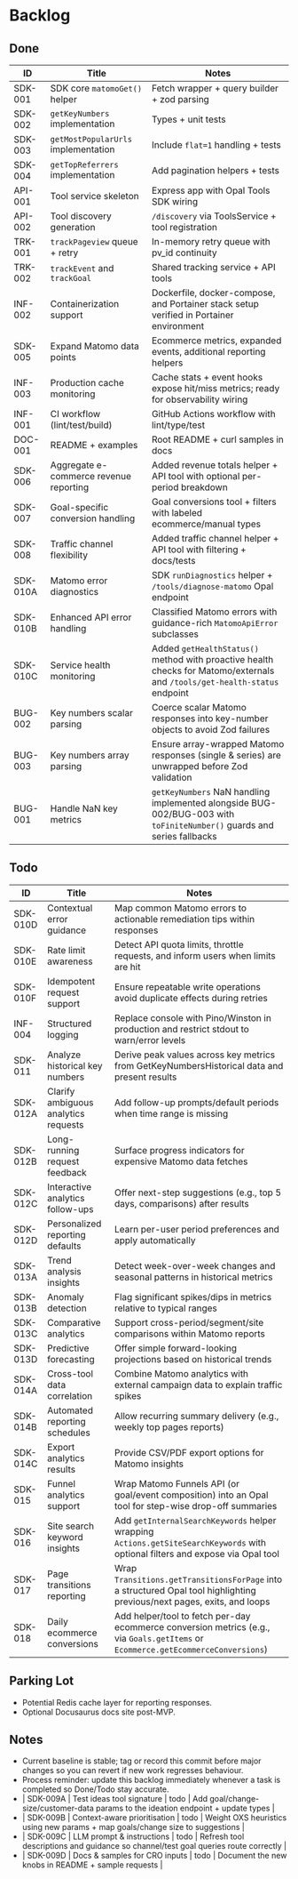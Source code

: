# Backlog

## Done
| ID | Title | Notes |
|----|-------|-------|
| SDK-001 | SDK core `matomoGet()` helper | Fetch wrapper + query builder + zod parsing |
| SDK-002 | `getKeyNumbers` implementation | Types + unit tests |
| SDK-003 | `getMostPopularUrls` implementation | Include `flat=1` handling + tests |
| SDK-004 | `getTopReferrers` implementation | Add pagination helpers + tests |
| API-001 | Tool service skeleton | Express app with Opal Tools SDK wiring |
| API-002 | Tool discovery generation | `/discovery` via ToolsService + tool registration |
| TRK-001 | `trackPageview` queue + retry | In-memory retry queue with pv_id continuity |
| TRK-002 | `trackEvent` and `trackGoal` | Shared tracking service + API tools |
| INF-002 | Containerization support | Dockerfile, docker-compose, and Portainer stack setup verified in Portainer environment |
| SDK-005 | Expand Matomo data points | Ecommerce metrics, expanded events, additional reporting helpers |
| INF-003 | Production cache monitoring | Cache stats + event hooks expose hit/miss metrics; ready for observability wiring |
| INF-001 | CI workflow (lint/test/build) | GitHub Actions workflow with lint/type/test |
| DOC-001 | README + examples | Root README + curl samples in docs |
| SDK-006 | Aggregate e-commerce revenue reporting | Added revenue totals helper + API tool with optional per-period breakdown |
| SDK-007 | Goal-specific conversion handling | Goal conversions tool + filters with labeled ecommerce/manual types |
| SDK-008 | Traffic channel flexibility | Added traffic channel helper + API tool with filtering + docs/tests |
| SDK-010A | Matomo error diagnostics | SDK `runDiagnostics` helper + `/tools/diagnose-matomo` Opal endpoint |
| SDK-010B | Enhanced API error handling | Classified Matomo errors with guidance-rich `MatomoApiError` subclasses |
| SDK-010C | Service health monitoring | Added `getHealthStatus()` method with proactive health checks for Matomo/externals and `/tools/get-health-status` endpoint |
| BUG-002 | Key numbers scalar parsing | Coerce scalar Matomo responses into key-number objects to avoid Zod failures |
| BUG-003 | Key numbers array parsing | Ensure array-wrapped Matomo responses (single & series) are unwrapped before Zod validation |
| BUG-001 | Handle NaN key metrics | `getKeyNumbers` NaN handling implemented alongside BUG-002/BUG-003 with `toFiniteNumber()` guards and series fallbacks |

## Todo
| ID | Title | Notes |
|----|-------|-------|
| SDK-010D | Contextual error guidance | Map common Matomo errors to actionable remediation tips within responses |
| SDK-010E | Rate limit awareness | Detect API quota limits, throttle requests, and inform users when limits are hit |
| SDK-010F | Idempotent request support | Ensure repeatable write operations avoid duplicate effects during retries |
| INF-004 | Structured logging | Replace console with Pino/Winston in production and restrict stdout to warn/error levels |
| SDK-011 | Analyze historical key numbers | Derive peak values across key metrics from GetKeyNumbersHistorical data and present results |
| SDK-012A | Clarify ambiguous analytics requests | Add follow-up prompts/default periods when time range is missing |
| SDK-012B | Long-running request feedback | Surface progress indicators for expensive Matomo data fetches |
| SDK-012C | Interactive analytics follow-ups | Offer next-step suggestions (e.g., top 5 days, comparisons) after results |
| SDK-012D | Personalized reporting defaults | Learn per-user period preferences and apply automatically |
| SDK-013A | Trend analysis insights | Detect week-over-week changes and seasonal patterns in historical metrics |
| SDK-013B | Anomaly detection | Flag significant spikes/dips in metrics relative to typical ranges |
| SDK-013C | Comparative analytics | Support cross-period/segment/site comparisons within Matomo reports |
| SDK-013D | Predictive forecasting | Offer simple forward-looking projections based on historical trends |
| SDK-014A | Cross-tool data correlation | Combine Matomo analytics with external campaign data to explain traffic spikes |
| SDK-014B | Automated reporting schedules | Allow recurring summary delivery (e.g., weekly top pages reports) |
| SDK-014C | Export analytics results | Provide CSV/PDF export options for Matomo insights |
| SDK-015 | Funnel analytics support | Wrap Matomo Funnels API (or goal/event composition) into an Opal tool for step-wise drop-off summaries |
| SDK-016 | Site search keyword insights | Add `getInternalSearchKeywords` helper wrapping `Actions.getSiteSearchKeywords` with optional filters and expose via Opal tool |
| SDK-017 | Page transitions reporting | Wrap `Transitions.getTransitionsForPage` into a structured Opal tool highlighting previous/next pages, exits, and loops |
| SDK-018 | Daily ecommerce conversions | Add helper/tool to fetch per-day ecommerce conversion metrics (e.g., via `Goals.getItems` or `Ecommerce.getEcommerceConversions`) |

## Parking Lot
- Potential Redis cache layer for reporting responses.
- Optional Docusaurus docs site post-MVP.
## Notes
- Current baseline is stable; tag or record this commit before major changes so you can revert if new work regresses behaviour.
- Process reminder: update this backlog immediately whenever a task is completed so Done/Todo stay accurate.
- | SDK-009A | Test ideas tool signature | todo | Add goal/change-size/customer-data params to the ideation endpoint + update types |
- | SDK-009B | Context-aware prioritisation | todo | Weight OXS heuristics using new params + map goals/change size to suggestions |
- | SDK-009C | LLM prompt & instructions | todo | Refresh tool descriptions and guidance so channel/test goal queries route correctly |
- | SDK-009D | Docs & samples for CRO inputs | todo | Document the new knobs in README + sample requests |
